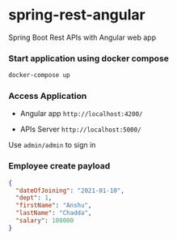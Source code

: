# spring-rest-angular
Spring Boot Rest APIs with Angular web app

### Start application using docker compose
```sh
docker-compose up
```

### Access Application

- Angular app
`http://localhost:4200/`

- APIs Server
`http://localhost:5000/`

Use `admin/admin` to sign in

### Employee create payload
```json
{
  "dateOfJoining": "2021-01-10",
  "dept": 1,
  "firstName": "Anshu",
  "lastName": "Chadda",
  "salary": 100000
}
```